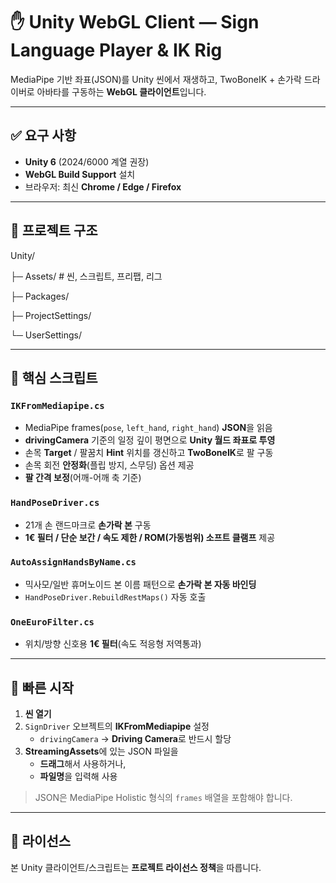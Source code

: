 # ✋ Unity WebGL Client — Sign Language Player & IK Rig

MediaPipe 기반 좌표(JSON)를 Unity 씬에서 재생하고, TwoBoneIK + 손가락 드라이버로 아바타를 구동하는 **WebGL 클라이언트**입니다.

---

## ✅ 요구 사항
- **Unity 6** (2024/6000 계열 권장)
- **WebGL Build Support** 설치
- 브라우저: 최신 **Chrome / Edge / Firefox**

---

## 📂 프로젝트 구조
Unity/

├─ Assets/ # 씬, 스크립트, 프리팹, 리그

├─ Packages/

├─ ProjectSettings/

└─ UserSettings/




---

## 🧩 핵심 스크립트

### `IKFromMediapipe.cs`
- MediaPipe frames(`pose`, `left_hand`, `right_hand`) **JSON**을 읽음
- **drivingCamera** 기준의 일정 깊이 평면으로 **Unity 월드 좌표로 투영**
- 손목 **Target** / 팔꿈치 **Hint** 위치를 갱신하고 **TwoBoneIK**로 팔 구동
- 손목 회전 **안정화**(플립 방지, 스무딩) 옵션 제공
- **팔 간격 보정**(어깨-어깨 축 기준)

### `HandPoseDriver.cs`
- 21개 손 랜드마크로 **손가락 본** 구동
- **1€ 필터 / 단순 보간 / 속도 제한 / ROM(가동범위) 소프트 클램프** 제공

### `AutoAssignHandsByName.cs`
- 믹사모/일반 휴머노이드 본 이름 패턴으로 **손가락 본 자동 바인딩**
- `HandPoseDriver.RebuildRestMaps()` 자동 호출

### `OneEuroFilter.cs`
- 위치/방향 신호용 **1€ 필터**(속도 적응형 저역통과)

---

## 🚀 빠른 시작

1. **씬 열기**
2. `SignDriver` 오브젝트의 **IKFromMediapipe** 설정  
   - `drivingCamera` → **Driving Camera**로 반드시 할당
3. **StreamingAssets**에 있는 JSON 파일을  
   - **드래그**해서 사용하거나,  
   - **파일명**을 입력해 사용

> JSON은 MediaPipe Holistic 형식의 `frames` 배열을 포함해야 합니다.

---

## 📜 라이선스
본 Unity 클라이언트/스크립트는 **프로젝트 라이선스 정책**을 따릅니다.

